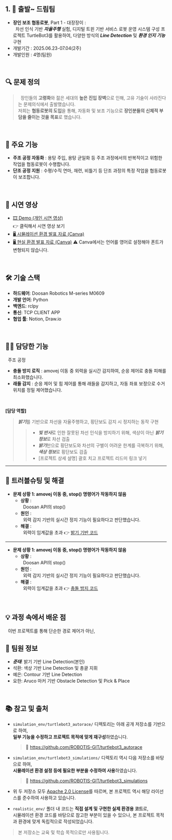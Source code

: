 ## 1. 🚗 출발~ 드림팀
- **장인 보조 협동로봇**, Part 1 - 대장장이 :  
  &nbsp;&nbsp;차선 인식 기반 ***자율주행*** 실험, 디지털 트윈 기반 서비스 로봇 운영 시스템 구성 프로젝트
  TurtleBot3를 활용하여, 다양한 방식의 ***Line Detection*** 및 ***환경 인지 기능*** 구현
- 개발기간 : 2025.06.23-07.04(2주) 
- 개발인원 : 4명(팀원) 
<br />

## 🔍 문제 정의
> &nbsp;&nbsp;장인들의 **고령화**와 젊은 세대의 **높은 진입 장벽**으로 인해, 고유 기술이 사라진다는 문제의식에서 출발했습니다.  
저희는 **협동로봇의 도입**을 통해, 자동화 및 보조 기능으로 **장인분들의 신체적 부담을 줄이는 것을 목표**로 했습니다.   
<br />

## 📌 주요 기능
- **주조 공정 자동화** : 용탕 주입, 용탕 균일화 등 주조 과정에서의 반복적이고 위험한 작업을 협동로봇이 수행합니다.
- **단조 공정 지원** : 수평/수직 연마, 재련, 비틀기 등 단조 과정의 특정 작업을 협동로봇이 보조합니다.
<br />

## 🎥 시연 영상
- [🎞️ Demo (개인 시연 영상)](https://www.youtube.com/watch?v=1DT9jmcWfok)  
👉 클릭해서 시연 영상 보기
- [🖥️ 시뮬레이션 환경 발표 자료 (Canva)](https://www.canva.com/design/DAGt2sLx8RI/VkKIgs1l_i8HXuTRUbE8JQ/edit?utm_content=DAGt2sLx8RI&utm_campaign=designshare&utm_medium=link2&utm_source=sharebutton)
- [🖥️ 현실 환경 발표 자료 (Canva)](https://www.canva.com/design/DAGt2kunhJg/goZzTe1LCq2qbrLk0cxp_A/edit?utm_content=DAGt2kunhJg&utm_campaign=designshare&utm_medium=link2&utm_source=sharebutton)
⚠️ Canva에서는 언어를 영어로 설정해야 폰트가 변형되지 않습니다.  
<br />

## 🛠️ 기술 스택
- **하드웨어**: Doosan Robotics M-series M0609
- **개발 언어**: Python 
- **백엔드**: rclpy
- **통신**: TCP CLIENT APP
- **협업 툴**: Notion, Draw.io
<br />

## 👨‍💻 담당한 기능
&nbsp;&nbsp;주조 공정 
- **충돌 방지 로직** : amovej 이동 중 외력을 실시간 감지하여, 순응 제어로 충돌 피해를 최소화했습니다.
- **래들 감지** : 순응 제어 및 힘 제어를 통해 래들을 감지하고, 자동 좌표 보정으로 수거 위치를 정밀 제어했습니다.
<br />

**[담당 역할]**
> ***밝기***를 기반으로 차선을 자율주행하고, 횡단보도 감지 시 정지하는 동작 구현
>> - ***빛 반사***로 인한 잘못된 차선 인식을 방지하기 위해, 색상이 아닌 ***밝기 정보***로 차선 검출  
>> - ***밝기***만으로 횡단보도와 차선의 구별이 어려운 한계를 극복하기 위해, ***색상 정보***로 횡단보도 검출   
>> - [프로젝트 상세 설명] 괄호 치고 프로젝트 리드미 링크 넣기  
---

## 🤔 트러블슈팅 및 해결 

- **문제 상황 1: amovej 이동 중, stop() 명령어가 작동하지 않음**
  - **상황** :  
    &nbsp;&nbsp;Doosan API의 stop() 
  - **원인** :  
    &nbsp;&nbsp;외력 감지 기반의 실시간 정지 기능이 필요하다고 판단했습니다.
  - **해결** :  
    &nbsp;&nbsp;외력이 임계값을 초과
  👉 [밝기 기반 코드](https://github.com/juntae02/go_dream-team/blob/main/realistic_env/lane_detect/brightness_lane_detect.py)
---

- **문제 상황 1: amovej 이동 중, stop() 명령어가 작동하지 않음**
  - **상황** :  
    &nbsp;&nbsp;Doosan API의 stop() 
  - **원인** :  
    &nbsp;&nbsp;외력 감지 기반의 실시간 정지 기능이 필요하다고 판단했습니다.
  - **해결** :  
    &nbsp;&nbsp;외력이 임계값을 초과
  👉 [충돌 방지 코드]()
<br />

## 💡 과정 속에서 배운 점
&nbsp;&nbsp;이번 프로젝트를 통해 단순한 경로 제어가 아닌, 
<br />

## 🤝 팀원 정보
- ***준태***: 밝기 기반 Line Detection(본인)   
- 석환: 색상 기반 Line Detection 및 총괄 지휘
- 예은: Contour 기반 Line Detection 
- 요한: Aruco 마커 기반 Obstacle Detection 및 Pick & Place 
<br />

## 📚 참고 및 출처

- `simulation_env/turtlebot3_autorace/` 디렉토리는 아래 공개 저장소를 기반으로 하여,  
  **일부 기능을 수정하고 프로젝트 목적에 맞게 재구성**하였습니다.  
  > 🔗 https://github.com/ROBOTIS-GIT/turtlebot3_autorace

- `simulation_env/turtlebot3_simulations/` 디렉토리 역시 다음 저장소를 바탕으로 하여,  
  **시뮬레이션 환경 설정 등에 필요한 부분을 수정하여 사용**하였습니다.  
  > 🔗 https://github.com/ROBOTIS-GIT/turtlebot3_simulations

- 위 두 저장소 모두 [Apache 2.0 License](https://www.apache.org/licenses/LICENSE-2.0.html)를 따르며, 본 프로젝트 역시 해당 라이선스를 준수하여 사용하고 있습니다.

- `realistic_env/` 폴더 내 코드는 **직접 설계 및 구현한 실제 환경용 코드**로,  
  시뮬레이션 환경 코드를 바탕으로 참고한 부분이 있을 수 있으나, 본 프로젝트 목적과 환경에 맞게 독립적으로 작성되었습니다.

> 본 저장소는 교육 및 학습 목적으로만 사용됩니다.
